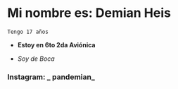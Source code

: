 # Mi nombre es: Demian Heis

```
Tengo 17 años
```

* __Estoy en 6to 2da Aviónica__

* _Soy de Boca_

### Instagram:  _ pandemian_  

